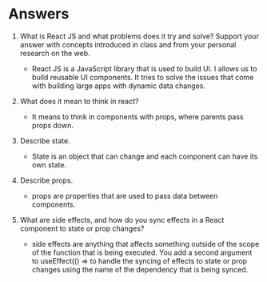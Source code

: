 # Answers

1. What is React JS and what problems does it try and solve? Support your answer with concepts introduced in class and from your personal research on the web.

    - React JS is a JavaScript library that is used to build UI. I allows us to build reusable UI components. It tries to solve the issues that come with building large apps with dynamic data changes. 

2. What does it mean to think in react?

    - It means to think in components with props, where parents pass props down.


3. Describe state.

    - State is an object that can change and each component can have its own state.

4. Describe props.

    - props are properties that are used to pass data between components.

5. What are side effects, and how do you sync effects in a React component to state or prop changes?

    - side effects are anything that affects something outside of the scope of the function that is being executed. You add a second argument to useEffect(() => to handle the syncing of effects to state or prop changes using the name of the dependency that is being synced.
